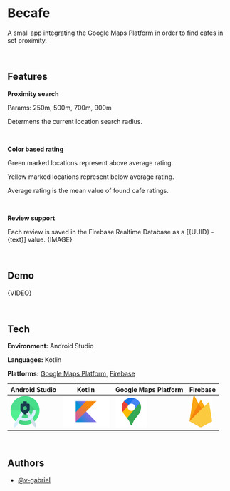 
# Becafe

A small app integrating the Google Maps Platform in order to find cafes in set proximity.

<br>

## Features

**Proximity search**

Params: 250m, 500m, 700m, 900m

Determens the current location search radius.

<br>

**Color based rating**

Green marked locations represent above average rating.

Yellow marked locations represent below average rating.

Average rating is the mean value of found cafe ratings.

<br>

**Review support**

Each review is saved in the Firebase Realtime Database as a [{UUID} - {text}] value.
{IMAGE}

<br>

## Demo
{VIDEO}

<br>

## Tech

**Environment:** Android Studio

**Languages:** Kotlin

**Platforms:** [Google Maps Platform](https://mapsplatform.google.com), [Firebase](https://console.firebase.google.com/)

| Android Studio | Kotlin | Google Maps Platform | Firebase |
| ------ | ------ | ------ | ------ | 
| <img src="./readme_resources/tech-logos/logo-android-studio.png" width=auto height=70> | <img src="./readme_resources/tech-logos/logo-kotlin.png" width=auto height=70> |  <img src="./readme_resources/tech-logos/logo-google-maps.png" width=auto height=70> | <img src="./readme_resources/tech-logos/logo-firebase.png" width=auto height=70> |

<br>

## Authors

- [@v-gabriel](https://github.com/v-gabriel)


